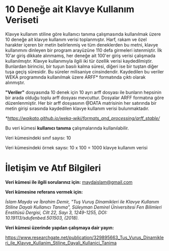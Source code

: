 # 10 Deneğe ait Klavye Kullanım Veriseti

Klavye kullanım stiline göre kullanıcı tanıma çalışmasında kullanılmak üzere 10 deneğe ait klavye kullanım verisi toplanmıştır. Harf, rakam ve özel harakter içeren bir metin belirlenmiş ve tüm deneklerden bu metni, klavye kullanımını dinleyen bir program arayüzüne 110 defa girmeleri istenmiştir. İlk 10'ar giriş dikkate alınmamış, her deneğe ait 100'er giriş verisi çalışmada kullanılmıştır. Klavye kullanımıyla ilgili iki tür özellik verisi kaydedilmiştir. Bunlardan birincisi, bir tuşun basılı kalma süresi, diğeri ise bir tuştan diğer tuşa geçiş süresidir. Bu süreler milisaniye cinsindendir. Kaydedilen bu veriler WEKA programında kullanılmak üzere ARFF* formatında çıktı olarak alınmıştır.

**"Veriler"** dosyasında 10 denek için 10 ayrı arff dosyası ile bunların hepsinin bir arada olduğu toplu arff dosyası mevcuttur. Dosyalar ARFF formatına göre düzenlenmiştir. Her bir arff dosyasının @DATA matrisinin her satırında bir metin girişi sırasında kaydedilen klavye kullanım verisi bulunmaktadır.

_*https://waikato.github.io/weka-wiki/formats_and_processing/arff_stable/_

Bu veri kümesi **kullanıcı tanıma** çalışmalarında kullanılabilir.

Veri kümesindeki sınıf sayısı: 10

Veri kümesindeki örnek sayısı: 10 x 100 = 1000 klavye kullanım verisi

# İletişim ve Atıf Bilgileri

**Veri kümesi ile ilgili sorularınız için:** maydaislam@gmail.com 

**Veri kümesine referans vermek için:**

*İslam Mayda ve İbrahim Demir, "Tuş Vuruş Dinamikleri ile Klavye Kullanım Stiline Dayalı Kullanıcı Tanıma", Süleyman Demirel Üniversitesi Fen Bilimleri Enstitüsü Dergisi, Cilt 22, Sayı 3, 1249-1255, DOI: 10.19113/sdufenbed.501503,  (2018).*

**Veri kümesi üzerinde yapılan çalışmaya dair yayın:**

https://www.researchgate.net/publication/329895663_Tus_Vurus_Dinamikleri_ile_Klavye_Kullanim_Stiline_Dayali_Kullanici_Tanima
